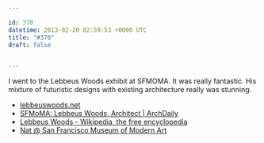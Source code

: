 ```yaml
---

id: 370
datetime: 2013-02-20 02:59:53 +0000 UTC
title: "#370"
draft: false


---
```


I went to the Lebbeus Woods exhibit at SFMOMA. It was really fantastic. His mixture of futuristic designs with existing architecture really was stunning. 

 
 * [lebbeuswoods.net](http://lebbeuswoods.net/)
 * [SFMoMA: Lebbeus Woods, Architect | ArchDaily](http://www.archdaily.com/316687/sfmoma-lebbeus-woods-architect/)
 * [Lebbeus Woods - Wikipedia, the free encyclopedia](http://en.wikipedia.org/wiki/Lebbeus_Woods)
 * [Nat @ San Francisco Museum of Modern Art](https://foursquare.com/icco/checkin/5122a72ae4b0af331bc0a78d?s=zi-4y75jf51A_FQAFaP8Oi-QGsE&ref=tw)


